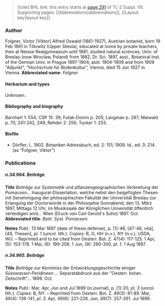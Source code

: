 > [!cite] BHL link: this entry starts at [page 291](https://www.biodiversitylibrary.org/page/33259795) of TL-2 Suppl. VII.
> Supporting pages: [[Abbreviations|abbreviations]], [[Layout key|layout key]].

### Author

Folgner, Victor \[Viktor\] Alfred Oswald (1861-1927), Austrian botanist, born 19 Feb 1861 in Tillowitz (Upper Silesia), educated at home by private teachers, then at Neisse Realgymnasium until 1881, studied natural sciences, Univ. of Breslau (now Wroclaw, Poland) from 1882, Dr. Sci. 1897, asst., Botanical Inst. of the German Univ. in Prague 1897-1904, asst. 1904-1909 and from 1909 "Adjunkt", "Hochschule für Bodenkultur", Vienna, died 15 Jun 1927 in Vienna. 
**Abbreviated name**: *Folgner*

#### Herbarium and types

Unknown.

#### Bibliography and biography

Barnhart 1: 554; CSP 15: 39; Futak-Domin p. 205; Langman p. 287; Maiwald p. 70, 241-242, 249; Rehder 2: 256; Tucker 1: 253.

#### Biofile

- Dörfler, I., 1902. Botaniker-Adressbuch, ed. 2: 151; 1909. Id., ed. 3: 214. (as "Folgner, Viktor")

### Publications

##### n.34.964. Beiträge

**Title**
*Beiträge* zur *Systematik* und pflanzengeographischen Verbreitung der *Pomaceen*... Inaugural-Dissertation, welche nebst den beigefügten Thesen mit Genehmigung der philosophischen Fakultät der Universität Breslau zur Erlangung der Doctorwürde in der Philosophie Sonnabend, den 13. März 1897, Mittags 12 Uhr, im Musiksaale der Königlichen Universität öffentlich verteidigen wird... Wien (Druck von Carl Gerold's Sohn) 1897. Oct.
**Abbreviated title**: *Beitr. Syst. Pomaceen*.

**Notes**
*Publ*.: 13 Mar 1897 (date of thesis defense), p. \[1\]-46, \[47-48, vita\], \[49, Thesen\], *pl. 1* (uncol. lith.). *Copies*: B, G, HH (n.v.), NY (n.v.), USDA, WU. – Reprinted and to be cited from Oesterr. Bot. Z. 47(4): 117-125. 1 Apr, (5): 153-178. 1 Mai, (6): 199-206. 1 Jun, (9): 290-300, *pl. 1.* 1 Aug 1897.

##### n.34.965. Beiträge

**Title**
*Beiträge* zur *Kenntniss* der Entwicklungsgeschichte einiger *Süsswasser-Peridineen* ... Separatabdruck aus der "Oesterr. botan. Zeitschrift"... 1899. Oct.

**Notes**
*Publ*.: Mar, Apr, Jun and Jul 1899 (in journal), p. \[1\]-20, *pl. 3* (uncol. lith.). *Copies*: B, NY. – Reprinted from Oesterr. Bot. Z. 49(3): 81-89. Mar, 49(4): 136-141, *pl. 3.* Apr, 49(6): 221-226. Jun, 49(7): 257-261. Jul 1899.

